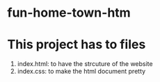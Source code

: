 # fun-home-town-htm

# This project has to files

1. index.html: to have the strcuture of the website
2. index.css: to make the html document pretty
